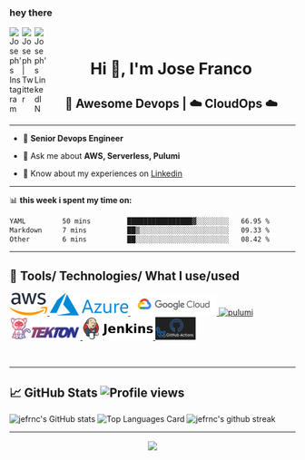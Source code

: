 ### hey there 
<a href="https://www.instagram.com/jefrnc/">
  <img align="left" alt="Joseph's Instagram" width="22px" src="https://raw.githubusercontent.com/hussainweb/hussainweb/main/icons/instagram.png" />
</a>
<a href="https://twitter.com/jefrnc">
  <img align="left" alt="Joseph | Twitter" width="22px" src="https://raw.githubusercontent.com/peterthehan/peterthehan/master/assets/twitter.svg" />
</a>
<a href="https://www.linkedin.com/in/joffranco/">
  <img align="left" alt="Joseph's LinkedIN" width="22px" src="https://raw.githubusercontent.com/peterthehan/peterthehan/master/assets/linkedin.svg" />
</a>

<br />

<h1 align="center">Hi 👋, I'm Jose Franco</h1>
<h2 align="center"><b>🚀 Awesome Devops | ☁️ CloudOps ☁️</b></h2>

---

- 🔭 **Senior Devops Engineer**

- 💬 Ask me about **AWS, Serverless, Pulumi**

- 📄 Know about my experiences on [Linkedin](https://www.linkedin.com/in/joffranco/)

---

📊 **this week i spent my time on:**
<!--START_SECTION:waka-->

```text
YAML         50 mins         ████████████████▓░░░░░░░░   66.95 %
Markdown     7 mins          ██▒░░░░░░░░░░░░░░░░░░░░░░   09.33 %
Other        6 mins          ██░░░░░░░░░░░░░░░░░░░░░░░   08.42 %
```

<!--END_SECTION:waka-->
---

<h2>🚀 Tools/ Technologies/ What I use/used</h2>

<p align="left">
    <a href="https://aws.amazon.com" target="_blank"> <img src="images/aws.png" alt="aws"  height="40"/> </a>
    <a href="#" target="_blank"> <img src="images/azure.png" alt="aws" height="40"/> </a>
    <a href="#" target="_blank"> <img src="images/gcloud.webp" alt="aws" height="40"/> </a>
    <a href="#" target="_blank"> <img src="https://www.pulumi.com/logos/brand/logo-on-black.svg" alt="pulumi" height="40"/> </a>
    <a href="#" target="_blank"> <img src="images/tekton.png" alt="tekton" height="40"/> </a>
    <a href="#" target="_blank"> <img src="images/jenkins.png" alt="jenkins" height="40"/> </a>
    <a href="#" target="_blank"> <img src="images/github.png" alt="jenkins" height="40"/> </a>
</p>
<br>

---

## 📈 GitHub Stats  ![Profile views](https://komarev.com/ghpvc/?username=jefrnc&color=blueviolet)
![jefrnc's GitHub stats](https://github-readme-stats.vercel.app/api?username=jefrnc&theme=blue-green&show_icons=true&line_height=27&count_private=true)
![Top Languages Card](https://github-readme-stats.vercel.app/api/top-langs/?username=jefrnc&theme=blue-green&langs_count=3)
![jefrnc's github streak](https://github-readme-streak-stats.herokuapp.com/?user=jefrnc&theme=blue-green)

---

<div align="center">
    <a href="https://www.buymeacoffee.com/" target="_blank" style="display: inline-block;">
        <img
            src="https://img.shields.io/badge/Donate-Buy%20Me%20A%20Coffee-orange.svg?style=flat-square"
            align="center"
        />
    </a></div>
<br />
